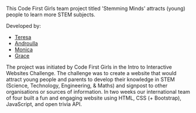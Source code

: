 This Code First Girls team project titled 'Stemming Minds' attracts (young) people to learn more STEM subjects.

Developed by:
* [Teresa](https://github.com/teresafdm)
* [Androulla](https://github.com/n1ght0wl) 
* [Monica](https://github.com/Monika5S)
* [Grace](https://github.com/grace-0001)

The project was initiated by Code First Girls in the Intro to Interactive Websites Challenge. The challenge was to create a website that would attract young people and parents to develop their knowledge in STEM (Science, Technology, Engineering, & Maths) and signpost to other organisations or sources of information. In two weeks our international team of four built a fun and engaging website using HTML, CSS (+ Bootstrap), JavaScript, and open trivia API.
